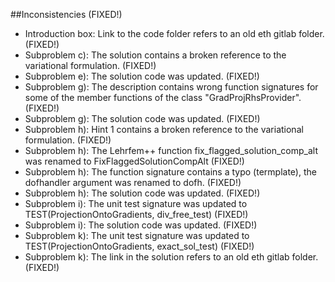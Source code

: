 ##Inconsistencies (FIXED!)

- Introduction box: Link to the code folder refers to an old eth gitlab folder. (FIXED!)
- Subproblem c): The solution contains a broken reference to the variational formulation. (FIXED!)
- Subproblem e): The solution code was updated. (FIXED!)
- Subproblem g): The description contains wrong function signatures for some of the member functions of the class "GradProjRhsProvider". (FIXED!)
- Subproblem g): The solution code was updated. (FIXED!)
- Subproblem h): Hint 1 contains a broken reference to the variational formulation. (FIXED!)
- Subproblem h): The Lehrfem++ function fix_flagged_solution_comp_alt was renamed to FixFlaggedSolutionCompAlt (FIXED!)
- Subproblem h): The function signature contains a typo (termplate), the dofhandler argument was renamed to dofh. (FIXED!)
- Subproblem h): The solution code was updated. (FIXED!)
- Subproblem i): The unit test signature was updated to TEST(ProjectionOntoGradients, div_free_test) (FIXED!)
- Subproblem i): The solution code was updated. (FIXED!)
- Subproblem k): The unit test signature was updated to TEST(ProjectionOntoGradients, exact_sol_test) (FIXED!)
- Subproblem k): The link in the solution refers to an old eth gitlab folder. (FIXED!)
